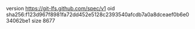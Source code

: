 version https://git-lfs.github.com/spec/v1
oid sha256:f123d967f8981fa72dd452e5128c2393540afcdb7a0a8dceaef0b6e034062be1
size 8677
